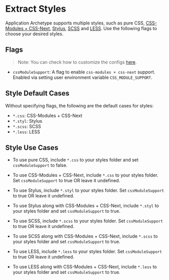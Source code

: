 # Extract Styles

Application Archetype supports multiple styles, such as pure CSS, [CSS-Modules + CSS-Next](https://github.com/css-modules/css-modules), [Stylus](http://stylus-lang.com/docs/css-style.html), [SCSS](http://sass-lang.com/) and [LESS](http://lesscss.org/). Use the following flags to choose your desired styles.

## Flags

> Note: You can check how to customize the configs [here](./customize-config.md#extending-webpack-configurations).

- `cssModuleSupport`: A flag to enable `css-modules + css-next` support. Enabled via setting user environment variable `CSS_MODULE_SUPPORT`.

## Style Default Cases

Without specifying flags, the following are the default cases for styles:

- `*.css`: CSS-Modules + CSS-Next
- `*.styl`: Stylus
- `*.scss`: SCSS
- `*.less`: LESS

## Style Use Cases

- To use pure CSS, include `*.css` to your styles folder and set `cssModuleSupport` to false.
- To use CSS-Modules + CSS-Next, include `*.css` to your styles folder. Set `cssModuleSupport` to true OR leave it undefined.

- To use Stylus, include `*.styl` to your styles folder. Set `cssModuleSupport` to true OR leave it undefined.
- To use Stylus along with CSS-Modules + CSS-Next, include `*.styl` to your styles folder and set `cssModuleSupport` to true.

- To use SCSS, include `*.scss` to your styles folder. Set `cssModuleSupport` to true OR leave it undefined.
- To use SCSS along with CSS-Modules + CSS-Next, include `*.scss` to your styles folder and set `cssModuleSupport` to true.

- To use LESS, include `*.less` to your styles folder. Set `cssModuleSupport` to true OR leave it undefined.
- To use LESS along with CSS-Modules + CSS-Next, include `*.less` to your styles folder and set `cssModuleSupport` to true.
